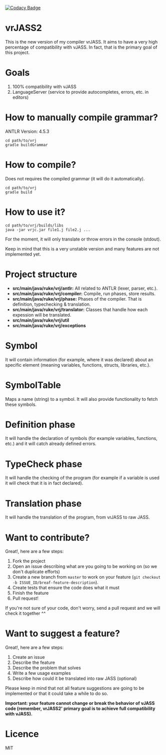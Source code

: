 [![Codacy Badge](https://api.codacy.com/project/badge/Grade/e66538f249744847b51ef500234b40ad)](https://www.codacy.com/app/franco-montenegro-ruke/vrJASS2?utm_source=github.com&utm_medium=referral&utm_content=Ruk33/vrJASS2&utm_campaign=badger)

vrJASS2
=======
This is the new version of my compiler vrJASS. It aims to have a very high
percentage of compatibility with vJASS. In fact, that is the primary goal of 
this project.

Goals
=====
1. 100% compatibility with vJASS
2. LanguageServer (service to provide autocompletes, errors, etc. in editors)

How to manually compile grammar?
================================
ANTLR Version: 4.5.3

```
cd path/to/vrj
gradle buildGrammar
```

How to compile?
===============
Does not requires the compiled grammar (it will do it automatically).

```
cd path/to/vrj
gradle build
```

How to use it?
==============
```
cd path/to/vrj/builds/libs
java -jar vrjc.jar file1.j file2.j ...
```

For the moment, it will only translate or throw errors in the console (stdout).

Keep in mind that this is a very unstable version and many features are not 
implemented yet.

Project structure
=================
- **src/main/java/ruke/vrj/antlr:** All related to ANTLR (lexer, parser, etc.).
- **src/main/java/ruke/vrj/compiler:** Compile, run phases, store results.
- **src/main/java/ruke/vrj/phase:** Phases of the compiler. That is definition, 
typechecking & translation.
- **src/main/java/ruke/vrj/translator:** Classes that handle how each expession 
will be translated.
- **src/main/java/ruke/vrj/util**
- **src/main/java/ruke/vrj/exceptions**

Symbol
======
It will contain information (for example, where it was declared) about 
an specific element (meaning variables, functions, structs, libraries, etc.).

SymbolTable
===========
Maps a name (string) to a symbol. It will also provide functionality to fetch 
these symbols.

Definition phase
================
It will handle the declaration of symbols (for example variables, functions, etc.) 
and it will catch already defined errors.

TypeCheck phase
===============
It will handle the checking of the program (for example if a variable is used 
it will check that it is in fact declared).

Translation phase
=================
It will handle the translation of the program, from vrJASS to raw JASS.

Want to contribute?
===================
Great!, here are a few steps:

1. Fork the project
2. Open an issue describing what are you going to be working on (so we don't duplicate efforts)
3. Create a new branch from `master` to work on your feature (`git checkout -b ISSUE_ID/breaf-feature-description`).
4. Create tests that ensure the code does what it must
5. Finish the feature
6. Pull request!

If you're not sure of your code, don't worry, send a pull request 
and we will check it together ^^

Want to suggest a feature?
==========================
Great!, here are a few steps:

1. Create an issue
2. Describe the feature
3. Describe the problem that solves
4. Write a few usage examples
5. Describe how could it be translated into raw JASS (optional)

Please keep in mind that not all feature suggestions are going to be implemented or 
that it could take a while to do so.

**Important: your feature cannot change or break the behavior of vJASS code
(remember, vrJASS2' primary goal is to achieve full compatibility with vJASS).**

Licence
=======
MIT
